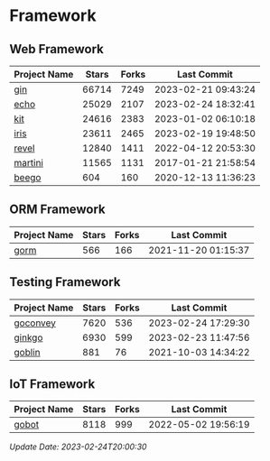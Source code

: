 # Framework

## Web Framework
| Project Name | Stars | Forks | Last Commit |
| ------------ | ----- | ----- | ----------- |
| [gin](https://github.com/gin-gonic/gin) | 66714 | 7249 | 2023-02-21 09:43:24 |
| [echo](https://github.com/labstack/echo) | 25029 | 2107 | 2023-02-24 18:32:41 |
| [kit](https://github.com/go-kit/kit) | 24616 | 2383 | 2023-01-02 06:10:18 |
| [iris](https://github.com/kataras/iris) | 23611 | 2465 | 2023-02-19 19:48:50 |
| [revel](https://github.com/revel/revel) | 12840 | 1411 | 2022-04-12 20:53:30 |
| [martini](https://github.com/go-martini/martini) | 11565 | 1131 | 2017-01-21 21:58:54 |
| [beego](https://github.com/astaxie/beego) | 604 | 160 | 2020-12-13 11:36:23 |

## ORM Framework
| Project Name | Stars | Forks | Last Commit |
| ------------ | ----- | ----- | ----------- |
| [gorm](https://github.com/jinzhu/gorm) | 566 | 166 | 2021-11-20 01:15:37 |

## Testing Framework
| Project Name | Stars | Forks | Last Commit |
| ------------ | ----- | ----- | ----------- |
| [goconvey](https://github.com/smartystreets/goconvey) | 7620 | 536 | 2023-02-24 17:29:30 |
| [ginkgo](https://github.com/onsi/ginkgo) | 6930 | 599 | 2023-02-23 11:47:56 |
| [goblin](https://github.com/franela/goblin) | 881 | 76 | 2021-10-03 14:34:22 |

## IoT Framework
| Project Name | Stars | Forks | Last Commit |
| ------------ | ----- | ----- | ----------- |
| [gobot](https://github.com/hybridgroup/gobot) | 8118 | 999 | 2022-05-02 19:56:19 |

*Update Date: 2023-02-24T20:00:30*